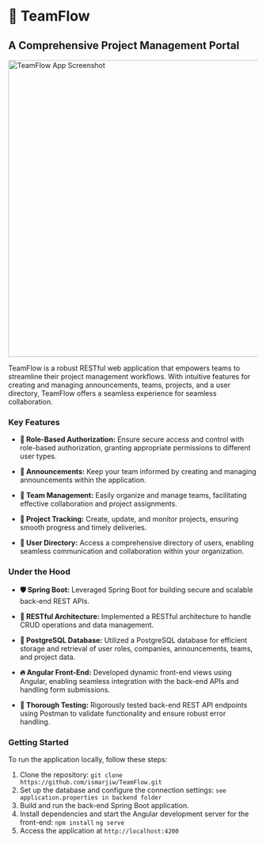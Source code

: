 # 🚀 TeamFlow

## A Comprehensive Project Management Portal

<img src="https://i.imgur.com/wEL2VKD.png" alt="TeamFlow App Screenshot" width="600">

TeamFlow is a robust RESTful web application that empowers teams to streamline their project management workflows. With intuitive features for creating and managing announcements, teams, projects, and a user directory, TeamFlow offers a seamless experience for seamless collaboration.

### Key Features

- **🔐 Role-Based Authorization:** Ensure secure access and control with role-based authorization, granting appropriate permissions to different user types.

- **📝 Announcements:** Keep your team informed by creating and managing announcements within the application.

- **👥 Team Management:** Easily organize and manage teams, facilitating effective collaboration and project assignments.

- **📂 Project Tracking:** Create, update, and monitor projects, ensuring smooth progress and timely deliveries.

- **📘 User Directory:** Access a comprehensive directory of users, enabling seamless communication and collaboration within your organization.

### Under the Hood

- **🛡️ Spring Boot:** Leveraged Spring Boot for building secure and scalable back-end REST APIs.

- **📡 RESTful Architecture:** Implemented a RESTful architecture to handle CRUD operations and data management.

- **💾 PostgreSQL Database:** Utilized a PostgreSQL database for efficient storage and retrieval of user roles, companies, announcements, teams, and project data.

- **🔥 Angular Front-End:** Developed dynamic front-end views using Angular, enabling seamless integration with the back-end APIs and handling form submissions.

- **🧪 Thorough Testing:** Rigorously tested back-end REST API endpoints using Postman to validate functionality and ensure robust error handling.

### Getting Started

To run the application locally, follow these steps:

1. Clone the repository: `git clone https://github.com/ismarjiw/TeamFlow.git`
2. Set up the database and configure the connection settings: `see application.properties in backend folder`
3. Build and run the back-end Spring Boot application.
4. Install dependencies and start the Angular development server for the front-end: `npm install` `ng serve`
5. Access the application at `http://localhost:4200`
